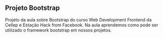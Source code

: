 ## Projeto Bootstrap
Projeto da aula sobre Bootstrap do curso Web Development Frontend da Cellep e Estação Hack from Facebook.
Na aula aprendemos como pode ser utilizado o framework bootstrap em nossos projetos.
